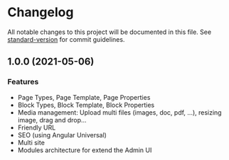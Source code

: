 # Changelog

All notable changes to this project will be documented in this file. See [standard-version](https://github.com/conventional-changelog/standard-version) for commit guidelines.

## 1.0.0 (2021-05-06)


### Features

* Page Types, Page Template, Page Properties
* Block Types, Block Template, Block Properties
* Media management: Upload multi files (images, doc, pdf, ...), resizing image, drag and drop...
* Friendly URL
* SEO (using Angular Universal)
* Multi site
* Modules architecture for extend the Admin UI